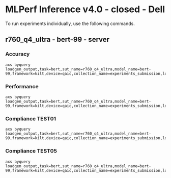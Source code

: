 
# MLPerf Inference v4.0 - closed - Dell

To run experiments individually, use the following commands.

## r760_q4_ultra - bert-99 - server

### Accuracy  

```
axs byquery loadgen_output,task=bert,sut_name=r760_q4_ultra,model_name=bert-99,framework=kilt,device=qaic,collection_name=experiments_submission,loadgen_mode=AccuracyOnly,loadgen_scenario=Server,vc:=1:3:3:3:1:3:3:3:1:3:3:3:1:3:3:3
```

### Performance 

```
axs byquery loadgen_output,task=bert,sut_name=r760_q4_ultra,model_name=bert-99,framework=kilt,device=qaic,collection_name=experiments_submission,loadgen_mode=PerformanceOnly,loadgen_compliance_test-,loadgen_scenario=Server,loadgen_target_qps=6250,vc:=1:3:3:3:1:3:3:3:1:3:3:3:1:3:3:3
```

### Compliance TEST01

```
axs byquery loadgen_output,task=bert,sut_name=r760_q4_ultra,model_name=bert-99,framework=kilt,device=qaic,collection_name=experiments_submission,loadgen_mode=PerformanceOnly,loadgen_compliance_test=TEST01,loadgen_scenario=Server,vc:=1:3:3:3:1:3:3:3:1:3:3:3:1:3:3:3,loadgen_target_qps=6325
```

### Compliance TEST05

```
axs byquery loadgen_output,task=bert,sut_name=r760_q4_ultra,model_name=bert-99,framework=kilt,device=qaic,collection_name=experiments_submission,loadgen_mode=PerformanceOnly,loadgen_compliance_test=TEST05,loadgen_scenario=Server,vc:=1:3:3:3:1:3:3:3:1:3:3:3:1:3:3:3,loadgen_target_qps=6325
```

